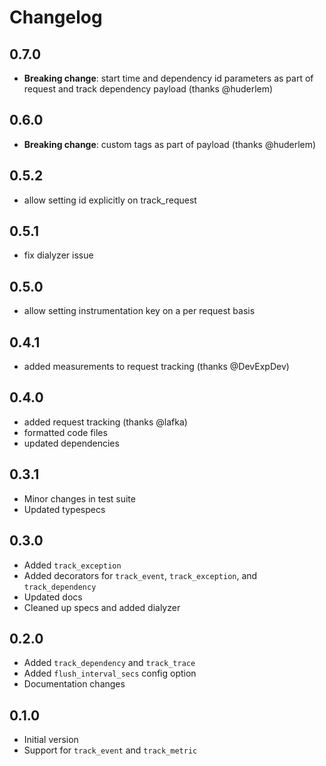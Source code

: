 # Changelog

## 0.7.0
- __Breaking change__: start time and dependency id parameters as part of request and track dependency payload (thanks @huderlem)

## 0.6.0
- __Breaking change__: custom tags as part of payload (thanks @huderlem)

## 0.5.2
- allow setting id explicitly on track_request

## 0.5.1
- fix dialyzer issue

## 0.5.0
- allow setting instrumentation key on a per request basis

## 0.4.1
- added measurements to request tracking (thanks @DevExpDev)

## 0.4.0
- added request tracking (thanks @lafka)
- formatted code files
- updated dependencies

## 0.3.1
- Minor changes in test suite
- Updated typespecs

## 0.3.0
- Added `track_exception`
- Added decorators for `track_event`, `track_exception`, and `track_dependency`
- Updated docs
- Cleaned up specs and added dialyzer

## 0.2.0
- Added `track_dependency` and `track_trace`
- Added `flush_interval_secs` config option
- Documentation changes

## 0.1.0
- Initial version
- Support for `track_event` and `track_metric`